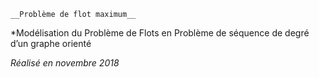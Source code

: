 

	__Problème de flot maximum__

*Modélisation du Problème de Flots en Problème de séquence de degré d’un graphe orienté



_Réalisé en novembre 2018_

